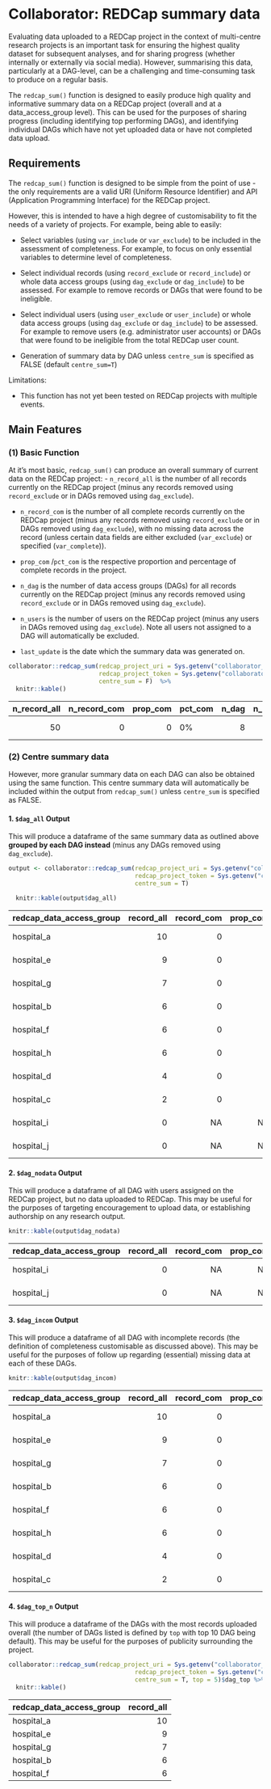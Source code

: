 # Collaborator: REDCap summary data

Evaluating data uploaded to a REDCap project in the context of
multi-centre research projects is an important task for ensuring the
highest quality dataset for subsequent analyses, and for sharing
progress (whether internally or externally via social media). However,
summarising this data, particularly at a DAG-level, can be a challenging
and time-consuming task to produce on a regular basis.

The `redcap_sum()` function is designed to easily produce high quality
and informative summary data on a REDCap project (overall and at a
data\_access\_group level). This can be used for the purposes of sharing
progress (including identifying top performing DAGs), and identifying
individual DAGs which have not yet uploaded data or have not completed
data upload.

## Requirements

The `redcap_sum()` function is designed to be simple from the point of
use - the only requirements are a valid URI (Uniform Resource
Identifier) and API (Application Programming Interface) for the REDCap
project.

However, this is intended to have a high degree of customisability to
fit the needs of a variety of projects. For example, being able to
easily:

  - Select variables (using `var_include` or `var_exclude`) to be
    included in the assessment of completeness. For example, to focus on
    only essential variables to determine level of completeness.

  - Select individual records (using `record_exclude` or
    `record_include`) or whole data access groups (using `dag_exclude`
    or `dag_include`) to be assessed. For example to remove records or
    DAGs that were found to be ineligible.

  - Select individual users (using `user_exclude` or `user_include`) or
    whole data access groups (using `dag_exclude` or `dag_include`) to
    be assessed. For example to remove users (e.g. administrator user
    accounts) or DAGs that were found to be ineligible from the total
    REDCap user count.

  - Generation of summary data by DAG unless `centre_sum` is specified
    as FALSE (default `centre_sum=T`)

Limitations:

  - This function has not yet been tested on REDCap projects with
    multiple events.

## Main Features

### (1) Basic Function

At it’s most basic, `redcap_sum()` can produce an overall summary of
current data on the REDCap project: - `n_record_all` is the number of
all records currently on the REDCap project (minus any records removed
using `record_exclude` or in DAGs removed using `dag_exclude`).

  - `n_record_com` is the number of all complete records currently on
    the REDCap project (minus any records removed using `record_exclude`
    or in DAGs removed using `dag_exclude`), with no missing data across
    the record (unless certain data fields are either excluded
    (`var_exclude`) or specified (`var_complete`)).

  - `prop_com` /`pct_com` is the respective proportion and percentage of
    complete records in the project.

  - `n_dag` is the number of data access groups (DAGs) for all records
    currently on the REDCap project (minus any records removed using
    `record_exclude` or in DAGs removed using `dag_exclude`).

  - `n_users` is the number of users on the REDCap project (minus any
    users in DAGs removed using `dag_exclude`). Note all users not
    assigned to a DAG will automatically be excluded.

  - `last_update` is the date which the summary data was generated
on.

<!-- end list -->

``` r
collaborator::redcap_sum(redcap_project_uri = Sys.getenv("collaborator_test_uri"),
                         redcap_project_token = Sys.getenv("collaborator_test_token"),
                         centre_sum = F)  %>%
  knitr::kable()
```

| n\_record\_all | n\_record\_com | prop\_com | pct\_com | n\_dag | n\_users | last\_update |
| -------------: | -------------: | --------: | :------- | -----: | -------: | :----------- |
|             50 |              0 |         0 | 0%       |      8 |       30 | 21-Apr-2020  |

### (2) Centre summary data

However, more granular summary data on each DAG can also be obtained
using the same function. This centre summary data will automatically be
included within the output from `redcap_sum()` unless `centre_sum` is
specified as FALSE.

#### 1\. `$dag_all` Output

This will produce a dataframe of the same summary data as outlined above
**grouped by each DAG instead** (minus any DAGs removed using
`dag_exclude`).

``` r
output <- collaborator::redcap_sum(redcap_project_uri = Sys.getenv("collaborator_test_uri"),
                                   redcap_project_token = Sys.getenv("collaborator_test_token"),
                                   centre_sum = T)

  knitr::kable(output$dag_all)
```

| redcap\_data\_access\_group | record\_all | record\_com | prop\_com | pct\_com | user\_all | last\_update |
| :-------------------------- | ----------: | ----------: | --------: | :------- | --------: | :----------- |
| hospital\_a                 |          10 |           0 |         0 | 0%       |         3 | 21-Apr-2020  |
| hospital\_e                 |           9 |           0 |         0 | 0%       |         4 | 21-Apr-2020  |
| hospital\_g                 |           7 |           0 |         0 | 0%       |         2 | 21-Apr-2020  |
| hospital\_b                 |           6 |           0 |         0 | 0%       |         3 | 21-Apr-2020  |
| hospital\_f                 |           6 |           0 |         0 | 0%       |         2 | 21-Apr-2020  |
| hospital\_h                 |           6 |           0 |         0 | 0%       |         4 | 21-Apr-2020  |
| hospital\_d                 |           4 |           0 |         0 | 0%       |         3 | 21-Apr-2020  |
| hospital\_c                 |           2 |           0 |         0 | 0%       |         1 | 21-Apr-2020  |
| hospital\_i                 |           0 |          NA |        NA | NA       |         4 | 21-Apr-2020  |
| hospital\_j                 |           0 |          NA |        NA | NA       |         4 | 21-Apr-2020  |

#### 2\. `$dag_nodata` Output

This will produce a dataframe of all DAG with users assigned on the
REDCap project, but no data uploaded to REDCap. This may be useful for
the purposes of targeting encouragement to upload data, or establishing
authorship on any research
output.

``` r
knitr::kable(output$dag_nodata)
```

| redcap\_data\_access\_group | record\_all | record\_com | prop\_com | pct\_com | user\_all | last\_update |
| :-------------------------- | ----------: | ----------: | --------: | :------- | --------: | :----------- |
| hospital\_i                 |           0 |          NA |        NA | NA       |         4 | 21-Apr-2020  |
| hospital\_j                 |           0 |          NA |        NA | NA       |         4 | 21-Apr-2020  |

#### 3\. `$dag_incom` Output

This will produce a dataframe of all DAG with incomplete records (the
definition of completeness customisable as discussed above). This may be
useful for the purposes of follow up regarding (essential) missing data
at each of these
DAGs.

``` r
knitr::kable(output$dag_incom)
```

| redcap\_data\_access\_group | record\_all | record\_com | prop\_com | pct\_com | user\_all | last\_update |
| :-------------------------- | ----------: | ----------: | --------: | :------- | --------: | :----------- |
| hospital\_a                 |          10 |           0 |         0 | 0%       |         3 | 21-Apr-2020  |
| hospital\_e                 |           9 |           0 |         0 | 0%       |         4 | 21-Apr-2020  |
| hospital\_g                 |           7 |           0 |         0 | 0%       |         2 | 21-Apr-2020  |
| hospital\_b                 |           6 |           0 |         0 | 0%       |         3 | 21-Apr-2020  |
| hospital\_f                 |           6 |           0 |         0 | 0%       |         2 | 21-Apr-2020  |
| hospital\_h                 |           6 |           0 |         0 | 0%       |         4 | 21-Apr-2020  |
| hospital\_d                 |           4 |           0 |         0 | 0%       |         3 | 21-Apr-2020  |
| hospital\_c                 |           2 |           0 |         0 | 0%       |         1 | 21-Apr-2020  |

#### 4\. `$dag_top_n` Output

This will produce a dataframe of the DAGs with the most records uploaded
overall (the number of DAGs listed is defined by `top` with top 10 DAG
being default). This may be useful for the purposes of publicity
surrounding the
project.

``` r
collaborator::redcap_sum(redcap_project_uri = Sys.getenv("collaborator_test_uri"),
                                   redcap_project_token = Sys.getenv("collaborator_test_token"),
                                   centre_sum = T, top = 5)$dag_top %>% 
  knitr::kable()
```

| redcap\_data\_access\_group | record\_all |
| :-------------------------- | ----------: |
| hospital\_a                 |          10 |
| hospital\_e                 |           9 |
| hospital\_g                 |           7 |
| hospital\_b                 |           6 |
| hospital\_f                 |           6 |
